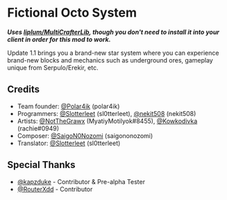 # Fictional Octo System
***Uses [liplum/MultiCrafterLib](https://github.com/liplum/MultiCrafterLib), though you don't need to install it into your client in order for this mod to work.***

Update 1.1 brings you a brand-new star system where you can experience brand-new blocks and mechanics such as underground ores, gameplay unique from Serpulo/Erekir, etc.
## Credits
- Team founder: [@Polar4ik](https://github.com/Polar4ik) (polar4ik)
- Programmers: [@Slotterleet](https://github.com/Slotterleet) (sl0tterleet), [@nekit508](https://github.com/nekit508) (nekit508)
- Artists: [@NotTheGrawx](https://github.com/NotTheGrawx) (MyatiyMotilyok#8455), [@Kowkodivka](https://github.com/Kowkodivka) (rachie#0949)
- Composer: [@SaigoN0Nozomi](https://github.com/SaigoN0Nozomi) (saigononozomi)
- Translator: [@Slotterleet](https://github.com/Slotterleet) (sl0tterleet)

## Special Thanks
- [@kapzduke](https://github.com/kapzduke) - Contributor & Pre-alpha Tester
- [@RouterXdd](https://github.com/RouterXdd) - Contributor
